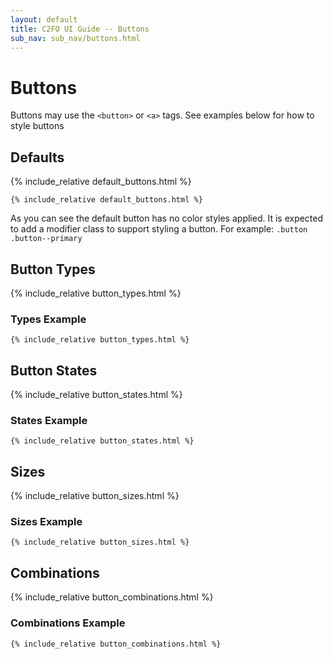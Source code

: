 ```yaml
---
layout: default
title: C2FO UI Guide -- Buttons
sub_nav: sub_nav/buttons.html
---
```

<h1 class="heading heading--large">Buttons</h1>
<p>Buttons may use the <code>&lt;button&gt;</code> or <code>&lt;a&gt;</code> tags.  See examples below for how to style buttons</p>

<h2 class="heading" id="button-defaults">Defaults</h2>
{% include_relative default_buttons.html %}
<pre><code class="js-code-sample">{% include_relative default_buttons.html %}</code></pre>

As you can see the default button has no color styles
applied. It is expected to add a modifier class to support
styling a button. For example: <code>.button .button--primary</code>

<h2 class="heading" id="button-types">Button Types</h2>

{% include_relative button_types.html %}

<h3 class="heading heading--small">Types Example</h3>
<pre><code class="js-code-sample">{% include_relative button_types.html %}</code></pre>

<h2 class="heading" id="button-states">Button States</h2>

{% include_relative button_states.html %}

<h3 class="heading heading--small">States Example</h3>
<pre><code class="js-code-sample">{% include_relative button_states.html %}</code></pre>

<h2 class="heading" id="button-sizes">Sizes</h2>

{% include_relative button_sizes.html %}

<h3 class="heading heading--small">Sizes Example</h3>
<pre><code class="js-code-sample">{% include_relative button_sizes.html %}</code></pre>

<h2 class="heading" id="button-combinations">Combinations</h2>

{% include_relative button_combinations.html %}

<h3 class="heading heading--small">Combinations Example</h3>
<pre><code class="js-code-sample">{% include_relative button_combinations.html %}</code></pre>
